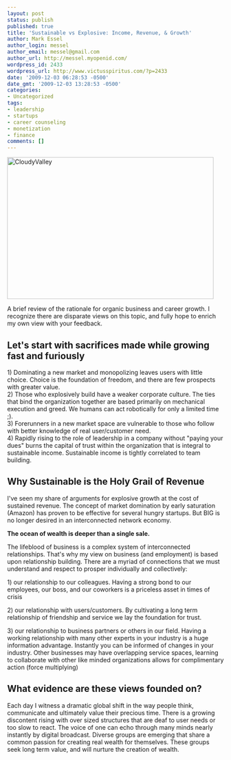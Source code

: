 ```yaml
---
layout: post
status: publish
published: true
title: 'Sustainable vs Explosive: Income, Revenue, & Growth'
author: Mark Essel
author_login: messel
author_email: messel@gmail.com
author_url: http://messel.myopenid.com/
wordpress_id: 2433
wordpress_url: http://www.victusspiritus.com/?p=2433
date: '2009-12-03 06:28:53 -0500'
date_gmt: '2009-12-03 13:28:53 -0500'
categories:
- Uncategorized
tags:
- leadership
- startups
- career counseling
- monetization
- finance
comments: []
---
```

<p><a href="http://www.flickr.com/photos/dhilung/"><img class="aligncenter size-large wp-image-2251" title="CloudyValley" src="{{ site.url }}/assets/2009/11/CloudyValley-1024x664.jpg" alt="CloudyValley" width="480" height="330" /></a></p>
<p>A brief review of the rationale for organic business and career growth. I recognize there are disparate views on this topic, and fully hope to enrich my own view with your feedback.</p>
<h2>Let's start with sacrifices made while growing fast and furiously</h2>
<p>1) Dominating a new market and monopolizing leaves users with little choice. Choice is the foundation of freedom, and there are few prospects with greater value.<br />
2) Those who explosively build have a weaker corporate culture. The ties that bind the organization together are based primarily on mechanical execution and greed. We humans can act robotically for only a limited time ;).<br />
3) Forerunners in a new market space are vulnerable to those who follow with better knowledge of real user/customer need.<br />
4) Rapidly rising to the role of leadership in a company without "paying your dues" burns the capital of trust within the organization that is integral to sustainable income. Sustainable income is tightly correlated to team building.  </p>
<h2>Why Sustainable is the Holy Grail of Revenue</h2>
<p>I've seen my share of arguments for explosive growth at the cost of sustained revenue. The concept of market domination by early saturation (Amazon) has proven to be effective for several hungry startups. But BIG is no longer desired in an interconnected network economy. </p>
<p><strong>The ocean of wealth is deeper than a single sale.</strong> </p>
<p>The lifeblood of business is a complex system of interconnected relationships. That's why my view on business (and employment) is based upon relationship building. There are a myriad of connections that we must understand and respect to prosper individually and collectively:</p>
<p>1) our relationship to our colleagues. Having a strong bond to our employees, our boss, and our coworkers is a priceless asset in times of crisis</p>
<p>2) our relationship with users/customers. By cultivating a long term relationship of friendship and service we lay the foundation for trust.</p>
<p>3) our relationship to business partners or others in our field. Having a working relationship with many other experts in your industry is a huge information advantage. Instantly you can be informed of changes in your industry. Other businesses may have overlapping service spaces, learning to collaborate with other like minded organizations allows for complimentary action (force multiplying)</p>
<h2>What evidence are these views founded on?</h2>
<p>Each day I witness a dramatic global shift in the way people think, communicate and ultimately value their precious time. There is a growing discontent rising with over sized structures that are deaf to user needs or too slow to react. The voice of one can echo through many minds nearly instantly by digital broadcast. Diverse groups are emerging that share a common passion for creating real wealth for themselves. These groups seek long term value, and will nurture the creation of wealth.</p>
